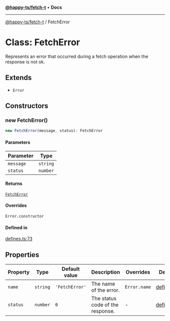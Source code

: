 [**@happy-ts/fetch-t**](../README.md) • **Docs**

***

[@happy-ts/fetch-t](../README.md) / FetchError

# Class: FetchError

Represents an error that occurred during a fetch operation when the response is not ok.

## Extends

- `Error`

## Constructors

### new FetchError()

```ts
new FetchError(message, status): FetchError
```

#### Parameters

| Parameter | Type |
| ------ | ------ |
| `message` | `string` |
| `status` | `number` |

#### Returns

[`FetchError`](FetchError.md)

#### Overrides

`Error.constructor`

#### Defined in

[defines.ts:73](https://github.com/JiangJie/fetch-t/blob/8806bee244ff033abe18991d72f4e6f862cf2c99/src/fetch/defines.ts#L73)

## Properties

| Property | Type | Default value | Description | Overrides | Defined in |
| ------ | ------ | ------ | ------ | ------ | ------ |
| `name` | `string` | `'FetchError'` | The name of the error. | `Error.name` | [defines.ts:67](https://github.com/JiangJie/fetch-t/blob/8806bee244ff033abe18991d72f4e6f862cf2c99/src/fetch/defines.ts#L67) |
| `status` | `number` | `0` | The status code of the response. | - | [defines.ts:71](https://github.com/JiangJie/fetch-t/blob/8806bee244ff033abe18991d72f4e6f862cf2c99/src/fetch/defines.ts#L71) |
